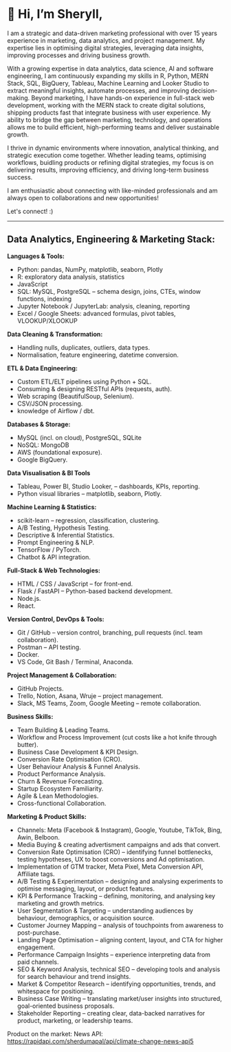 # 👋 Hi, I’m Sheryll, 

I am a strategic and data-driven marketing professional with over 15 years experience in marketing, data analytics, and project management. My expertise lies in optimising digital strategies, leveraging data insights, improving processes and driving business growth.

With a growing expertise in data analytics, data science, AI and software engineering, I am continuously expanding my skills in R, Python, MERN Stack, SQL, BigQuery, Tableau, Machine Learning and Looker Studio to extract meaningful insights, automate processes, and improving decision-making. Beyond marketing, I have hands-on experience in full-stack web development, working with the MERN stack to create digital solutions, shipping products fast that integrate business with user experience. My ability to bridge the gap between marketing, technology, and operations allows me to build efficient, high-performing teams and deliver sustainable growth.

I thrive in dynamic environments where innovation, analytical thinking, and strategic execution come together. Whether leading teams, optimising workflows, buidling products or refining digital strategies, my focus is on delivering results, improving efficiency, and driving long-term business success.

I am enthusiastic about connecting with like-minded professionals and am always open to collaborations and new opportunities!

Let's connect! :)

-------------------

## Data Analytics, Engineering & Marketing Stack:

**Languages & Tools:**
- Python: pandas, NumPy, matplotlib, seaborn, Plotly
- R: exploratory data analysis, statistics
- JavaScript
- SQL: MySQL, PostgreSQL – schema design, joins, CTEs, window functions, indexing
- Jupyter Notebook / JupyterLab: analysis, cleaning, reporting
- Excel / Google Sheets: advanced formulas, pivot tables, VLOOKUP/XLOOKUP

**Data Cleaning & Transformation:**
- Handling nulls, duplicates, outliers, data types.
- Normalisation, feature engineering, datetime conversion.

**ETL & Data Engineering:**
- Custom ETL/ELT pipelines using Python + SQL.
- Consuming & designing RESTful APIs (requests, auth).
- Web scraping (BeautifulSoup, Selenium).
- CSV/JSON processing.
- knowledge of Airflow / dbt.

**Databases & Storage:**
- MySQL (incl. on cloud), PostgreSQL, SQLite
- NoSQL: MongoDB 
- AWS (foundational exposure).
- Google BigQuery.

**Data Visualisation & BI Tools**
- Tableau, Power BI, Studio Looker,  – dashboards, KPIs, reporting.
- Python visual libraries – matplotlib, seaborn, Plotly.

**Machine Learning & Statistics:**
- scikit-learn – regression, classification, clustering.
- A/B Testing, Hypothesis Testing.
- Descriptive & Inferential Statistics.
- Prompt Engineering & NLP. 
- TensorFlow / PyTorch.
- Chatbot & API integration. 

**Full-Stack & Web Technologies:** 
- HTML / CSS / JavaScript – for front-end.
- Flask / FastAPI – Python-based backend development.
- Node.js.
- React. 

**Version Control, DevOps & Tools:**
- Git / GitHub – version control, branching, pull requests (incl. team collaboration).
- Postman – API testing.
- Docker. 
- VS Code, Git Bash / Terminal, Anaconda.

**Project Management & Collaboration:**
- GitHub Projects.
- Trello, Notion, Asana, Wruje – project management. 
- Slack, MS Teams, Zoom, Google Meeting – remote collaboration.

**Business Skills:**
- Team Building & Leading Teams.
- Workflow and Process Improvement (cut costs like a hot knife through butter).
- Business Case Development & KPI Design.
- Conversion Rate Optimisation (CRO).
- User Behaviour Analysis & Funnel Analysis.
- Product Performance Analysis.
- Churn & Revenue Forecasting. 
- Startup Ecosystem Familiarity.
- Agile & Lean Methodologies.
- Cross-functional Collaboration. 

**Marketing & Product Skills:** 
- Channels: Meta (Facebook & Instagram), Google, Youtube, TikTok, Bing, Awin, Belboon. 
- Media Buying & creating advertisment campaigns and ads that convert.  
- Conversion Rate Optimisation (CRO) – identifying funnel bottlenecks, testing hypotheses, UX to boost conversions and Ad optimisation.
- Implementation of GTM tracker, Meta Pixel, Meta Conversion API, Affiliate tags.  
- A/B Testing & Experimentation – designing and analysing experiments to optimise messaging, layout, or product features.
- KPI & Performance Tracking – defining, monitoring, and analysing key marketing and growth metrics.
- User Segmentation & Targeting – understanding audiences by behaviour, demographics, or acquisition source.
- Customer Journey Mapping – analysis of touchpoints from awareness to post-purchase.
- Landing Page Optimisation – aligning content, layout, and CTA for higher engagement.
- Performance Campaign Insights – experience interpreting data from paid channels.
- SEO & Keyword Analysis, technical SEO – developing tools and analysis for search behaviour and trend insights.
- Market & Competitor Research – identifying opportunities, trends, and whitespace for positioning.
- Business Case Writing – translating market/user insights into structured, goal-oriented business proposals.
- Stakeholder Reporting – creating clear, data-backed narratives for product, marketing, or leadership teams.

Product on the market: 
News API: https://rapidapi.com/sherdumapal/api/climate-change-news-api5
